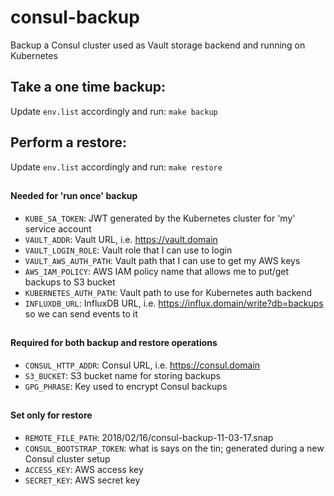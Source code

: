 # consul-backup
Backup a Consul cluster used as Vault storage backend and running on Kubernetes

## Take a one time backup:
Update `env.list` accordingly and run:
`make backup`

## Perform a restore:
Update `env.list` accordingly and run:
`make restore`
##
#### Needed for 'run once' backup
- `KUBE_SA_TOKEN`: JWT generated by the Kubernetes cluster for 'my' service account
- `VAULT_ADDR`: Vault URL, i.e.  https://vault.domain
- `VAULT_LOGIN_ROLE`: Vault role that I can use to login
- `VAULT_AWS_AUTH_PATH`: Vault path that I can use to get my AWS keys
- `AWS_IAM_POLICY`: AWS IAM policy name that allows me to put/get backups to S3 bucket
- `KUBERNETES_AUTH_PATH`: Vault path to use for Kubernetes auth backend
- `INFLUXDB_URL`: InfluxDB URL, i.e. https://influx.domain/write?db=backups so we can send events to it
##
#### Required for both backup and restore operations
- `CONSUL_HTTP_ADDR`: Consul URL, i.e. https://consul.domain
- `S3_BUCKET`: S3 bucket name for storing backups
- `GPG_PHRASE`: Key used to encrypt Consul backups
##
#### Set only for restore
- `REMOTE_FILE_PATH`: 2018/02/16/consul-backup-11-03-17.snap
- `CONSUL_BOOTSTRAP_TOKEN`: what is says on the tin; generated during a new Consul cluster setup
- `ACCESS_KEY`: AWS access key
- `SECRET_KEY`: AWS secret key
